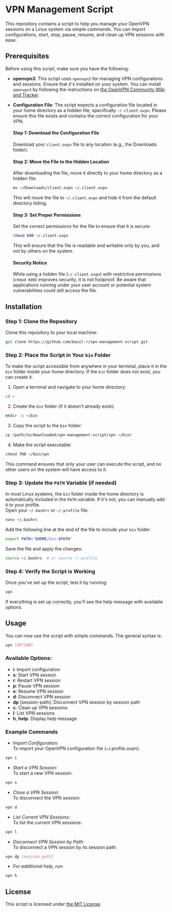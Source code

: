 # VPN Management Script

This repository contains a script to help you manage your OpenVPN sessions on a Linux system via simple commands. You can import configurations, start, stop, pause, resume, and clean up VPN sessions with ease.

## Prerequisites

Before using this script, make sure you have the following:

- **openvpn3**: This script uses `openvpn3` for managing VPN configurations and sessions. Ensure that it's installed on your system. You can install `openvpn3` by following the instructions on [the OpenVPN Community Wiki and Tracker](https://community.openvpn.net/openvpn/wiki/OpenVPN3Linux).
- **Configuration File**: The script expects a configuration file located in your home directory as a hidden file, specifically `~/.client.ovpn`. Please ensure this file exists and contains the correct configuration for your VPN.

  #### Step 1: Download the Configuration File

  Download your `client.ovpn` file to any location (e.g., the Downloads folder).

  #### Step 2: Move the File to the Hidden Location

  After downloading the file, move it directly to your home directory as a hidden file:

  ```bash
  mv ~/Downloads/client.ovpn ~/.client.ovpn
  ```

  This will move the file to `~/.client.ovpn` and hide it from the default directory listing.

  #### Step 3: Set Proper Permissions

  Set the correct permissions for the file to ensure that it is secure:

  ```bash
  chmod 600 ~/.client.ovpn

  ```

  This will ensure that the file is readable and writable only by you, and not by others on the system.

  #### Security Notice

  While using a hidden file (`~/.client.ovpn`) with restrictive permissions (`chmod 600`) improves security, it is not foolproof. Be aware that applications running under your user account or potential system vulnerabilities could still access the file.

## Installation

### Step 1: Clone the Repository

Clone this repository to your local machine:

```bash
git clone https://github.com/basil-r/vpn-management-script.git
```

### Step 2: Place the Script in Your `bin` Folder

To make the script accessible from anywhere in your terminal, place it in the `bin` folder inside your home directory. If the `bin` folder does not exist, you can create it.

1. Open a terminal and navigate to your home directory:

```bash
cd ~
```

2. Create the `bin` folder (if it doesn't already exist):

```bash
mkdir -p ~/bin
```

3. Copy the script to the `bin` folder:

```bash
cp /path/to/downloaded/vpn-management-script/vpn ~/bin/
```

4. Make the script executable:

```bash
chmod 700 ~/bin/vpn
```

This command ensures that only your user can execute the script, and no other users on the system will have access to it.

### Step 3: Update the `PATH` Variable (if needed)

In most Linux systems, the `bin` folder inside the home directory is automatically included in the `PATH` variable. If it's not, you can manually add it to your profile.  
Open your `~/.bashrc` or `~/.profile` file:

```bash
nano ~/.bashrc
```

Add the following line at the end of the file to include your `bin` folder:

```bash
export PATH="$HOME/bin:$PATH"
```

Save the file and apply the changes:

```bash
source ~/.bashrc  # or source ~/.profile
```

### Step 4: Verify the Script is Working

Once you've set up the script, test it by running:

```bash
vpn
```

If everything is set up correctly, you'll see the help message with available options.

## Usage

You can now use the script with simple commands. The general syntax is:

```bash
vpn [OPTION]
```

### Available Options:

- **i**: Import configuration
- **s**: Start VPN session
- **r**: Restart VPN session
- **p**: Pause VPN session
- **e**: Resume VPN session
- **d**: Disconnect VPN session
- **dp** [session-path]: Disconnect VPN session by session path
- **c**: Clean up VPN sessions
- **l**: List VPN sessions
- **h**, **help**: Display help message

### Example Commands

- _Import Configuration:_  
  To import your OpenVPN configuration file (~/.profile.ovpn):

```bash
vpn i
```

- _Start a VPN Session:_  
  To start a new VPN session:

```bash
vpn s
```

- _Close a VPN Session:_  
  To disconnect the VPN session:

```bash
vpn d
```

- _List Current VPN Sessions:_  
  To list the current VPN sessions:

```bash
vpn l
```

- _Disconnect VPN Session by Path:_  
  To disconnect a VPN session by its session path:

```bash
vpn dp [session-path]
```

- _For additional help, run:_

```bash
vpn h
```

## License

This script is licensed under [the MIT License](./LICENSE).
